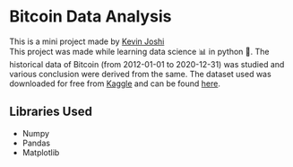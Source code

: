 # Bitcoin Data Analysis

This is a mini project made by [Kevin Joshi](https://github.com/KevinJ-hub)  
This project was made while learning data science 📊 in python 🐍. The historical data of Bitcoin (from 2012-01-01 to 2020-12-31) was studied and various conclusion were derived from the same. The dataset used was downloaded for free from [Kaggle](https://www.kaggle.com/) and can be found [here](https://www.kaggle.com/mczielinski/bitcoin-historical-data).  

## Libraries Used

- Numpy
- Pandas
- Matplotlib
